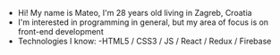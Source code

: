 - Hi! My name is Mateo, I'm 28 years old living in Zagreb, Croatia 
- I'm interested in programming in general, but my area of focus is on front-end development
- Technologies I know: -HTML5 / CSS3 / JS / React / Redux / Firebase

<!---
mateozupanjac/mateozupanjac is a ✨ special ✨ repository because its `README.md` (this file) appears on your GitHub profile.
You can click the Preview link to take a look at your changes.
--->

